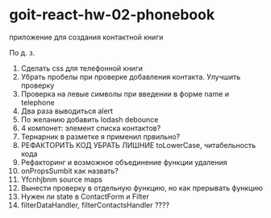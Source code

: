 # goit-react-hw-02-phonebook

приложение для создания контактной книги

По д. з.

1. Сделать css для телефонной книги
2. Убрать пробелы при проверке добавления контакта. Улучшить проверку
3. Проверка на левые символы при введении в форме name и telephone
4. Два раза выводиться alert
5. По желанию добавить lodash debounce
6. 4 компонет: элемент списка контактов?
7. Тернарник в разметке я применил првильно?
8. РЕФАКТОРИТЬ КОД УБРАТЬ ЛИШНИЕ toLowerCase, читабельность кода
9. Рефакторинг и возможное объединение функции удаления
10. onPropsSumbit как назвать?
11. Yfcnhjbnm source maps
12. Вынести проверку в отдельную функцию, но как прерывать функцию
13. Нужен ли state в ContactForm и Filter
14. filterDataHandler, filterContactsHandler ????
